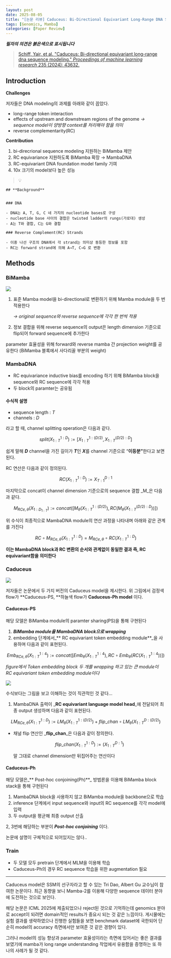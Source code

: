 ```yaml
---
layout: post
date: 2025-08-05
title: "[논문 리뷰] Caduceus: Bi-Directional Equivariant Long-Range DNA Sequence Modeling"
tags: [Genomics, Mamba]
categories: [Paper Review]
---
```


<span class="notion-red">_**필자의 의견은 붉은색으로 표시됩니다**_</span>


> [Schiff, Yair, et al. "Caduceus: Bi-directional equivariant long-range dna sequence modeling." ](https://pmc.ncbi.nlm.nih.gov/articles/PMC12189541/)[_Proceedings of machine learning research_](https://pmc.ncbi.nlm.nih.gov/articles/PMC12189541/)[ 235 (2024): 43632.](https://pmc.ncbi.nlm.nih.gov/articles/PMC12189541/)



## Introduction


**Challenges**


저자들은 DNA modeling의 과제를 아래와 같이 꼽았다.

- long-range token interaction
- effects of upstream and downstream regions of the genome 
_→ sequence model이 양방향 context를 처리해야 함을 의미_
- reverse complementarity(RC)

**Contribution**

1. bi-direcrional sequence modeling 지원하는 BiMamba 제안
1. RC equivariance 지원하도록 BiMamba 확장 → MambaDNA
1. RC-equivariant DNA foundation model family 기여
1. 10x 크기의 model보다 높은 성능

> 💡 


	## **Background**


	### DNA

	- DNA는 A, T, G, C 네 가지의 nucleotide bases로 구성
	- nucleotide base 사이의 결합은 twisted ladder의 rungs(가로대) 생성
	- A는 T와 결합, C는 G와 결합

	### Reverse Complement(RC) Strands

	- 이중 나선 구조의 DNA에서 각 strand는 의미상 동등한 정보를 포함
	- RC는 forward strand에 의해 A→T, C→G 로 변환


## Methods



### BiMamba


![](https://prod-files-secure.s3.us-west-2.amazonaws.com/542b861c-36a8-4051-84e5-8804b6728dba/2c247d59-7815-4980-99f0-8f0d21f445a7/image.png?X-Amz-Algorithm=AWS4-HMAC-SHA256&X-Amz-Content-Sha256=UNSIGNED-PAYLOAD&X-Amz-Credential=ASIAZI2LB466QR3O7OCY%2F20250913%2Fus-west-2%2Fs3%2Faws4_request&X-Amz-Date=20250913T140108Z&X-Amz-Expires=3600&X-Amz-Security-Token=IQoJb3JpZ2luX2VjEMz%2F%2F%2F%2F%2F%2F%2F%2F%2F%2FwEaCXVzLXdlc3QtMiJHMEUCIQCFGaj%2FASL2IvBpSKVn5ss0SdkLm6LInegbqb1w6wVjyQIgCVd0khuhjfcK791FiUqMuH18jVFUajbbL16OCIrXlL8q%2FwMIRRAAGgw2Mzc0MjMxODM4MDUiDBYDfun6EvhcjDjQZircAytK3%2BMd4H3Uo0Y0TVxTjYzRFr6uCkWxWHz%2BkGGcxxzSwjLpXNvZzo25Z%2BTiwI3zFs1G0MtEs4IDNsjPu5N1gSxU%2B4snwVHQNPd%2B8izPmCeZcqXxlK36QQC1xAwXtcEnDTVEGBaStW3z6w2J6hLtlni536vNKmNjQFQuXNRm9q0NQj%2BP7fFdajx4mCgleaKscMBgKQxG8anMJh%2BA7jb93nPnPG33smSpGStI8%2F87%2FtmuxnBj4k0vYpjfeHZQ1P0qVdf0Q0HrpxKddGmgnIV5TFPa1uQag8aqVgjhgNzHJxebHP5wATUIIedutzENeXHQLgOuC0Q%2BUwAIWUMQD%2BJImW20%2BoWYOQSUfCWezU8UVLeWRwjjnOxB6V2oV0XeUByDcmpU0O2AFuBRDjZGYHwPQpE%2FBXFG7iCl8dCrNtZ8FQ4ES3qXjNQCosK8km6JZJFvqjV%2F8jRKFpYbVAyrARC0hAHyL5yorvEjuoTHo1dfGUZP1dGiv2AKLMUchDy%2BG5Mf14w26UXmpA2Jihsv4kryZLkiUsstjegs3Md9dPn13%2BrlxSfxJK%2FOV%2BwZrJoiZYWzUkjefvU78ON%2F4%2FwEDKNQn%2BDEYrNHyBjpN1bS2pIzj6nai0ouF8LFD1zWzcb1MNu6lcYGOqUBFf1scmnKam9A4rHs9xIrbnXG3UCLjZBGpxHk0%2FqkMaTkKfM1oAgapGhQDLrOSqtN16b%2FDnWxUl7b9V8QlTsjVo%2BoOtavwp2xpqR9PFp4qKLEf45A66%2Fa%2BdcapRHpnkQdAmncC%2F6z7iSrpi%2Bmk6X0uT352%2FplpzAB2A5V0Z9B5kUVlcXYNhthbbecX6hg4Ef669ewAxoBZFON3oEbRhmwPY0WU5hu&X-Amz-Signature=12670a28e6b43a34376abe4fdc6da6bdc8c4f45f99bdc827a220b9a9ce41bf23&X-Amz-SignedHeaders=host&x-amz-checksum-mode=ENABLED&x-id=GetObject)

1. 표준 Mamba model을 bi-directional로 변환하기 위해 Mamba module을 두 번 적용한다

	_→ original sequence와 reverse sequence에 각각 한 번씩 적용_

1. 정보 결합을 위해 reverse sequence의 output은 length dimension 기준으로 flip되어 forward sequence에 추가한다

parameter 효율성을 위해 forward와 reverse mamba 간 projection weight를 공유한다 (BiMamba 블록에서 사다리꼴 부분의 weight)



### MambaDNA

- RC equivariance inductive bias를 encoding 하기 위해 BiMamba block을 sequence와 RC sequence에 각각 적용
- 두 block의 paramter는 공유됨


#### 수식적 설명

- sequence length : _T_
- channels : _D_

라고 할 때,  channel splitting operation은 다음과 같다.


$$
split(X^{1:D}_{1:T}):=[X^{1:(D/2)}_{1:T},X^{(D/2):D}_{1:T}]
$$


<span class="notion-red">쉽게 말해 </span><span class="notion-red">_**D**_</span><span class="notion-red"> channel을 가진 길이가 </span><span class="notion-red">_**T**_</span><span class="notion-red">인 </span><span class="notion-red">_**X**_</span><span class="notion-red">를 channel 기준으로 “</span><span class="notion-red">**이등분”**</span><span class="notion-red">한다고 보면 된다.</span>


RC 연산은 다음과 같이 정의된다.


$$
RC(X^{1:D}_{1:T}):=X^{D:1}_{T:1}
$$


마지막으로 concat이 channel dimension 기준으로의 sequence 결합 _M_은 다음과 같다.


$$
M_{RCe,\theta}(X_{1:D_{1:T}}):=concat([M_{\theta}(X^{1:(D/2)}_{1:T}),RC(M_{\theta}(X^{(D/2):D}_{1:T}))])
$$


위 수식이 최종적으로 MambaDNA module의 연산 과정을 나타내며 아래와 같은 관계를 가진다


$$
RC\circ M_{RCe,\theta}(X^{1:D}_{1:T}) = M_{RCe,\theta} \circ RC(X^{1:D}_{1:T})
$$


**이는 MambaDNA block과 RC 변환의 순서와 관계없이 동일한 결과 즉, RC equivariant함을 의미한다**



### Caduceus


![](https://prod-files-secure.s3.us-west-2.amazonaws.com/542b861c-36a8-4051-84e5-8804b6728dba/f94a60d7-8145-473b-aef9-7c68d3ec604a/image.png?X-Amz-Algorithm=AWS4-HMAC-SHA256&X-Amz-Content-Sha256=UNSIGNED-PAYLOAD&X-Amz-Credential=ASIAZI2LB466QR3O7OCY%2F20250913%2Fus-west-2%2Fs3%2Faws4_request&X-Amz-Date=20250913T140108Z&X-Amz-Expires=3600&X-Amz-Security-Token=IQoJb3JpZ2luX2VjEMz%2F%2F%2F%2F%2F%2F%2F%2F%2F%2FwEaCXVzLXdlc3QtMiJHMEUCIQCFGaj%2FASL2IvBpSKVn5ss0SdkLm6LInegbqb1w6wVjyQIgCVd0khuhjfcK791FiUqMuH18jVFUajbbL16OCIrXlL8q%2FwMIRRAAGgw2Mzc0MjMxODM4MDUiDBYDfun6EvhcjDjQZircAytK3%2BMd4H3Uo0Y0TVxTjYzRFr6uCkWxWHz%2BkGGcxxzSwjLpXNvZzo25Z%2BTiwI3zFs1G0MtEs4IDNsjPu5N1gSxU%2B4snwVHQNPd%2B8izPmCeZcqXxlK36QQC1xAwXtcEnDTVEGBaStW3z6w2J6hLtlni536vNKmNjQFQuXNRm9q0NQj%2BP7fFdajx4mCgleaKscMBgKQxG8anMJh%2BA7jb93nPnPG33smSpGStI8%2F87%2FtmuxnBj4k0vYpjfeHZQ1P0qVdf0Q0HrpxKddGmgnIV5TFPa1uQag8aqVgjhgNzHJxebHP5wATUIIedutzENeXHQLgOuC0Q%2BUwAIWUMQD%2BJImW20%2BoWYOQSUfCWezU8UVLeWRwjjnOxB6V2oV0XeUByDcmpU0O2AFuBRDjZGYHwPQpE%2FBXFG7iCl8dCrNtZ8FQ4ES3qXjNQCosK8km6JZJFvqjV%2F8jRKFpYbVAyrARC0hAHyL5yorvEjuoTHo1dfGUZP1dGiv2AKLMUchDy%2BG5Mf14w26UXmpA2Jihsv4kryZLkiUsstjegs3Md9dPn13%2BrlxSfxJK%2FOV%2BwZrJoiZYWzUkjefvU78ON%2F4%2FwEDKNQn%2BDEYrNHyBjpN1bS2pIzj6nai0ouF8LFD1zWzcb1MNu6lcYGOqUBFf1scmnKam9A4rHs9xIrbnXG3UCLjZBGpxHk0%2FqkMaTkKfM1oAgapGhQDLrOSqtN16b%2FDnWxUl7b9V8QlTsjVo%2BoOtavwp2xpqR9PFp4qKLEf45A66%2Fa%2BdcapRHpnkQdAmncC%2F6z7iSrpi%2Bmk6X0uT352%2FplpzAB2A5V0Z9B5kUVlcXYNhthbbecX6hg4Ef669ewAxoBZFON3oEbRhmwPY0WU5hu&X-Amz-Signature=8e1814ec1b3a3e75ac64bc34d97487890b613ebf82dd5da153ae4a8840a9e38c&X-Amz-SignedHeaders=host&x-amz-checksum-mode=ENABLED&x-id=GetObject)


저자들은 논문에서 두 가지 버전의 Caduceus model을 제시한다. 위 그림에서 검정색 flow가 **Caduceus-PS, **하늘색 flow가 **Caduceus-Ph model** 이다.



#### Caduceus-PS


해당 모델은 BiMamba module의 paramter sharing(PS)을 통해 구현된다

1. _**BiMamba module을 MambaDNA block으로 wrapping**_
1. embedding 단계에서_** RC equivariant token embedding module**_을 사용하며 다음과 같이 표현된다.

$$
Emb_{RCe,\theta}(X^{1:4}_{1:T}):=concat([Emb_{\theta}(X^{1:4}_{1:T}),RC \circ Emb_{\theta}(RC(X^{1:4}_{1:T}))])
$$


_figure에서 Token embedding block 두 개를 wrapping 하고 있는 큰 module이 RC equivariant token embedding module이다_


![](https://prod-files-secure.s3.us-west-2.amazonaws.com/542b861c-36a8-4051-84e5-8804b6728dba/b175e4da-71eb-4e91-8c23-a06dabe673c9/image.png?X-Amz-Algorithm=AWS4-HMAC-SHA256&X-Amz-Content-Sha256=UNSIGNED-PAYLOAD&X-Amz-Credential=ASIAZI2LB466QR3O7OCY%2F20250913%2Fus-west-2%2Fs3%2Faws4_request&X-Amz-Date=20250913T140109Z&X-Amz-Expires=3600&X-Amz-Security-Token=IQoJb3JpZ2luX2VjEMz%2F%2F%2F%2F%2F%2F%2F%2F%2F%2FwEaCXVzLXdlc3QtMiJHMEUCIQCFGaj%2FASL2IvBpSKVn5ss0SdkLm6LInegbqb1w6wVjyQIgCVd0khuhjfcK791FiUqMuH18jVFUajbbL16OCIrXlL8q%2FwMIRRAAGgw2Mzc0MjMxODM4MDUiDBYDfun6EvhcjDjQZircAytK3%2BMd4H3Uo0Y0TVxTjYzRFr6uCkWxWHz%2BkGGcxxzSwjLpXNvZzo25Z%2BTiwI3zFs1G0MtEs4IDNsjPu5N1gSxU%2B4snwVHQNPd%2B8izPmCeZcqXxlK36QQC1xAwXtcEnDTVEGBaStW3z6w2J6hLtlni536vNKmNjQFQuXNRm9q0NQj%2BP7fFdajx4mCgleaKscMBgKQxG8anMJh%2BA7jb93nPnPG33smSpGStI8%2F87%2FtmuxnBj4k0vYpjfeHZQ1P0qVdf0Q0HrpxKddGmgnIV5TFPa1uQag8aqVgjhgNzHJxebHP5wATUIIedutzENeXHQLgOuC0Q%2BUwAIWUMQD%2BJImW20%2BoWYOQSUfCWezU8UVLeWRwjjnOxB6V2oV0XeUByDcmpU0O2AFuBRDjZGYHwPQpE%2FBXFG7iCl8dCrNtZ8FQ4ES3qXjNQCosK8km6JZJFvqjV%2F8jRKFpYbVAyrARC0hAHyL5yorvEjuoTHo1dfGUZP1dGiv2AKLMUchDy%2BG5Mf14w26UXmpA2Jihsv4kryZLkiUsstjegs3Md9dPn13%2BrlxSfxJK%2FOV%2BwZrJoiZYWzUkjefvU78ON%2F4%2FwEDKNQn%2BDEYrNHyBjpN1bS2pIzj6nai0ouF8LFD1zWzcb1MNu6lcYGOqUBFf1scmnKam9A4rHs9xIrbnXG3UCLjZBGpxHk0%2FqkMaTkKfM1oAgapGhQDLrOSqtN16b%2FDnWxUl7b9V8QlTsjVo%2BoOtavwp2xpqR9PFp4qKLEf45A66%2Fa%2BdcapRHpnkQdAmncC%2F6z7iSrpi%2Bmk6X0uT352%2FplpzAB2A5V0Z9B5kUVlcXYNhthbbecX6hg4Ef669ewAxoBZFON3oEbRhmwPY0WU5hu&X-Amz-Signature=781820e388e1dd3e100b78c4d94cd2329bfaff445eeb3df640e2984069cbe0c9&X-Amz-SignedHeaders=host&x-amz-checksum-mode=ENABLED&x-id=GetObject)


<span class="notion-red">수식보다는 그림을 보고 이해하는 것이 직관적인 것 같다…</span>

1. MambaDNA 출력이 _**RC equivariant language model head**_에 전달되어 최종 output 생성하며 다음과 같이 표현된다.

$$
LM_{RCe,\theta}(X^{1:D}_{1:T}):= LM_{\theta}(X^{1:(D/2)}_{1:T})+flip\_chan\circ LM_{\theta}(X^{D:(D/2)}_{1:T})
$$

- 채널 flip 연산인 _**flip\_chan**_은 다음과 같이 정의한다.

	$$
	flip\_chan(X^{1:D}_{1:T}):=(X^{D:1}_{1:T})
	$$


	말 그대로 channel dimension만 뒤집어주는 연산이다



#### Caduceus-Ph


해당 모델은_** Post-hoc conjoining(Ph)**_ 방법론을 이용해 BiMamba block stack을 통해 구현된다

1. MambaDNA block을 사용하지 않고 BiMamba module을 backbone으로 학습
1. inference 단계에서 input sequence와 input의 RC sequence를 각각 model에 입력
1. 두 output을 평균해 최종 output 산출

2, 3번에 해당하는 부분이 _**Post-hoc conjoining**_ 이다.


<span class="notion-red">논문에 설명이 구체적으로 되어있지는 않다..</span>



### Train

- 두 모델 모두 pretrain 단계에서 MLM을 이용해 학습
- Caduceus-Ph의 경우 RC sequence 학습을 위한 augmentation 필요

---


<span class="notion-red">Caduceus model은 SSM의 선구자라고 할 수 있는 Tri Dao, Albert Gu 교수님이 참여한 논문이다. 최근 동향을 보니 Mamba-2를 이용해 다양한 sequence 데이터 분야에 도전하는 것으로 보인다.</span>


<span class="notion-red">해당 논문은 ICML 2025에 제출되었으나 reject된 것으로 기억하는데 genomics 분야로 accept이 되려면 domain적인 results가 중요시 되는 것 같은 느낌이다. 게시물에는 실험 결과를 생략하였으나 진행한 실험들을 보면 benchmark dataset에 국한되어 단순히 model의 accuracy 측면에서만 보여준 것 같은 경향이 있다.</span>


<span class="notion-red">그러나 model의 성능 향상과 parameter 효율성이라는 측면에 있어서는 좋은 결과를 보였기에 mamba가 long range understanding 작업에서 유용함을 증명하는 또 하나의 사례가 될 것 같다.</span>


